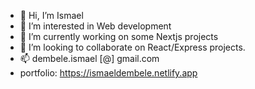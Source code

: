 - 👋 Hi, I’m Ismael
- 👀 I’m interested in Web development
- 🌱 I’m currently working on some Nextjs projects
- 💞️ I’m looking to collaborate on React/Express projects.
- 📫 dembele.ismael [@] gmail.com
- portfolio: https://ismaeldembele.netlify.app

<!---
IsmaelDembele/IsmaelDembele is a ✨ special ✨ repository because its `README.md` (this file) appears on your GitHub profile.
You can click the Preview link to take a look at your changes.
--->
